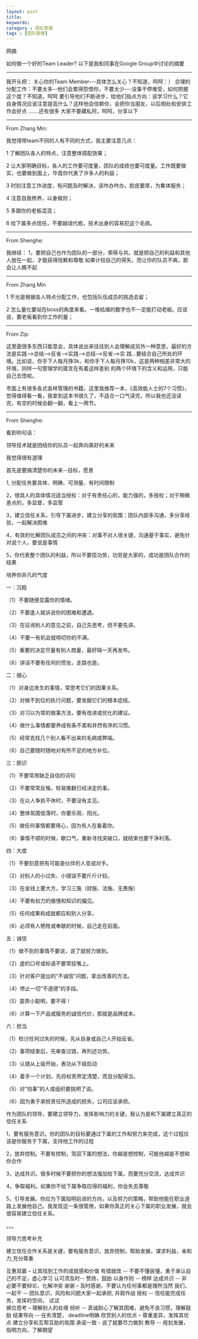```yaml
---
layout: post
title: 
keywords: 
category : 团队管理
tags : [团队管理]
---
```

网摘

<!-- more -->

如何做一个好的Team Leader?
以下是我和同事在Google Group中讨论的摘要

------------------------------------------

我开头把：
关心你的Team Member---具体怎么关心？不知道，呵呵：）
合理的分配工作：不要太多--他们会累得怨恨你，不要太少---没事干停难受，如何把握这个度？不知道，呵呵
要引导他们不断进步，给他们指点方向：该学习什么？它自身情况应该注意提高什么？这样他会信赖你，会把你当朋友，以后相处和安排工作会好点
.......还有很多
大家不要藏私阿，呵呵，分享以下

--------------------------------------------

From Zhang Min:

我觉得带team不同的人有不同的方式，我主要注意几点：

1 了解团队各人的特点，注意整体搭配效果；

2 让大家明确目标，各人的工作要可度量，团队的成绩也要可度量。工作既要做实，也要做到面上，毕竟你代表了许多人的利益；

3 时刻注意工作进度，有问题及时解决，该咋办咋办，脸皮要厚，为集体服务；

4 注意自我修养，以身做则；

5 多跟你的老板混混；

6 给下属多点信任，不要越俎代庖，技术出身的容易犯这个毛病。

 

--------------------------------------------

From Shenghe:

我继续：
1，要把自己也作为团队的一部分，荣辱与共。就是把自己的利益和其他人放在一起，才能获得信赖和尊敬
如果计较自己的得失，而让你的队员不爽，那会让人瞧不起

---------------------------------------------

From Zhang Min

1 不光是根据各人特点分配工作，也包括队伍成员的挑选去留；

2 怎么量化要站在boss的角度来看。一堆枯燥的数字也不一定能打动老板。应该说，要老板看到你工作的量；

 

---------------------------------------------

From Zip:

这里面很多东西只能意会，具体说出来往往别人会理解成另外一种意思，最好的方法是实践-->总结-->反省-->实践-->总结-->反省-->实
践...要结合自己所处的环境。比如说，你手下人每月挣3k，和你手下人每月挣10k，这是两种相差非常大的环境，同样一句管理学的箴言在有着这样差别
的两个环境下的含义和运用，只能自己去悟啦。

市面上有很多各式各样管理的书籍，这里我推荐一本，《高效能人士的7个习惯》，觉得值得看一看，我拿到这本书很久了，不适合一口气读完，所以我也还没读
完，有空的时候会翻一翻，看上一两节。

-------------------------------------------------

From Shenghe:

看到哟句话：

领导技术就是团结你的队员一起奔向美好的未来

我觉得很有道理

首先是要搞清楚你的未来--目标，愿景

1, 分配任务要具体、明确、可测量、有时间限制

2，很具人的具体情况适当授权：对于有责任心的，能力强的，多授权；对于稍微差点的，多监督，多监管

3，建立信任关系，引导下属进步，建立分享的氛围：团队内部多沟通，多分享经验，一起解决困难

4，有效的化解团队成员之间的冲突：对事不对人很关键，沟通基于事实，避免针对说个人，要说是事情

5，你代表整个团队的利益，所以不要揽功劳，功劳是大家的，成功是团队合作的结果

培养你非凡的气度

一：沉稳

（1）不要随便显露你的情绪。

（2）不要逢人就诉说你的困难和遭遇。

（3）在征询别人的意见之前，自己先思考，但不要先讲。

（4）不要一有机会就唠叨你的不满。

（5）重要的决定尽量有别人商量，最好隔一天再发布。

（6）讲话不要有任何的慌张，走路也是。

二：细心

（1）对身边发生的事情，常思考它们的因果关系。

（2）对做不到位的执行问题，要发掘它们的根本症结。

（3）对习以为常的做事方法，要有改进或优化的建议。

（4）做什么事情都要养成有条不紊和井然有序的习惯。

（5）经常去找几个别人看不出来的毛病或弊端。

（6）自己要随时随地对有所不足的地方补位。

三：胆识

（1）不要常用缺乏自信的词句

（2）不要常常反悔，轻易推翻已经决定的事。

（3）在众人争执不休时，不要没有主见。

（4）整体氛围低落时，你要乐观、阳光。

（5）做任何事情都要用心，因为有人在看着你。

（6）事情不顺的时候，歇口气，重新寻找突破口，就结束也要干净利落。

四：大度

（1）不要刻意把有可能是伙伴的人变成对手。

（2）对别人的小过失、小错误不要斤斤计较。

（3）在金钱上要大方，学习三施（财施、法施、无畏施）

（4）不要有权力的傲慢和知识的偏见。

（5）任何成果和成就都应和别人分享。

（6）必须有人牺牲或奉献的时候，自己走在前面。

五：诚信

（1）做不到的事情不要说，说了就努力做到。

（2）虚的口号或标语不要常挂嘴上。

（3）针对客户提出的“不诚信”问题，拿出改善的方法。

（4）停止一切“不道德”的手段。

（5）耍弄小聪明，要不得！

（6）计算一下产品或服务的诚信代价，那就是品牌成本。

六：担当

（1）检讨任何过失的时候，先从自身或自己人开始反省。

（2）事项结束后，先审查过错，再列述功劳。

（3）认错从上级开始，表功从下级启动

（4）着手一个计划，先将权责界定清楚，而且分配得当。

（5）对“怕事”的人或组织要挑明了说。

（6）因为勇于承担责任所造成的损失，公司应该承担。



作为团队的领导，要建立领导力，发挥影响力的关键，我认为是和下属建立真正的信任关系

1，要有服务意识。你的团队的目标要通过下属的工作和努力来完成，这个过程应该是你服务于下属，支持他工作的过程

2，放弃控制。不要有控制，驾驭下属的想法，你越是想控制，可能他越是不想和你合作

3，达成共识。很多时候不要把你的想法强加给下属，而要充分交流，达成共识

4，争取福利。如果你不给下属争取应得的福利，你会失去尊敬

5，引导发展。你应为下属指明前进的方向，以及努力的策略，帮助他能在职业道路上发展他自己。我发现这一条很管用，如果你真正的关心下属的职业发展，就会很容易建立信任关系。

。。。

领导力思考补充

建立信任合作关系是关键，要有服务意识，放弃控制，帮助发展，谋求利益，亲和力,充分尊重

互惠双赢 – 让其找到工作的成就感和价值
有错就改 -- 不要不懂装懂，勇于承认自己的不足，虚心学习
认可须及时--  赞扬，鼓励
以身作则 -- 榜样
达成共识  --  非必要不要辩论，化解冲突
谢谢 –  及时感谢，不要认为任何事都是理所当然
我们，一起干 --  团队意识，风险和问题大家一起承担,  并肩作战
授权 -- 信任能完成任务，发挥的空间， 试试  
换位思考 – 理解别人的处境
倾听 -- 真诚耐心了解其困难，避免不良习惯，理解鼓励
结果导向 -- 任务清楚， deadline明确
欣赏别人的优点 – 尊重差异，发挥其优点
建立分享和互帮互助的氛围
承诺一致 - 说了就要尽力做到
教导 -- 规划发展，指明方向，了解期望